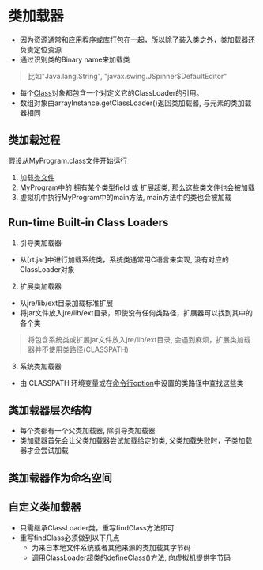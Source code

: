 # 类加载器

- 因为资源通常和应用程序或库打包在一起，所以除了装入类之外，类加载器还负责定位资源
- 通过识别类的Binary name来加载类

> 比如"Java.lang.String", "javax.swing.JSpinner$DefaultEditor"

- 每个[Class](Java_Reflect_Class.md)对象都包含一个对定义它的ClassLoader的引用。
- 数组对象由arrayInstance.getClassLoader()返回类加载器, 与元素的类加载器相同

## 类加载过程

假设从MyProgram.class文件开始运行

1. 加载[类文件](Java_Class_File.md)
2. MyProgram中的 拥有某个类型field 或 扩展超类, 那么这些类文件也会被加载
3. 虚拟机中执行MyProgram中的main方法, main方法中的类也会被加载

## Run-time Built-in Class Loaders

1. 引导类加载器

- 从[rt.jar]中进行加载系统类，系统类通常用C语言来实现, 没有对应的ClassLoader对象

2. 扩展类加载器

- 从jre/lib/ext目录加载标准扩展
- 将jar文件放入jre/lib/ext目录，即使没有任何类路径，扩展器可以找到其中的各个类

> 将包含系统类或扩展jar文件放入jre/lib/ext目录, 会遇到麻烦，扩展类加载器并不使用类路径(CLASSPATH)

3. 系统类加载器

- 由 CLASSPATH 环境变量或在[命令行option](Java_Command_Javac.md)中设置的类路径中查找这些类

## 类加载器层次结构

- 每个类都有一个父类加载器, 除引导类加载器
- 类加载器首先会让父类加载器尝试加载给定的类, 父类加载失败时，子类加载器才会尝试加载

## 类加载器作为命名空间

## 自定义类加载器

- 只需继承ClassLoader类，重写findClass方法即可
- 重写findClass必须做到以下几点
  - 为来自本地文件系统或者其他来源的类加载其字节码
  - 调用ClassLoader超类的defineClass()方法, 向虚拟机提供字节码